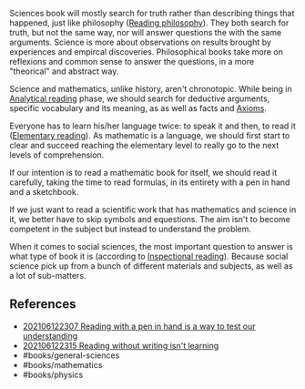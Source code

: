 Sciences book will mostly search for truth rather than describing things that happened, just like philosophy ([Reading philosophy](Reading%20philosophy.md)). They both search for truth, but not the same way, nor will answer questions the with the same arguments. Science is more about observations on results brought by experiences and empircal discoveries. Philosophical books take more on reflexions and common sense to answer the questions, in a more "theorical" and abstract way. 

Science and mathematics, unlike history, aren't chronotopic. While being in [Analytical reading](Analytical%20reading.md) phase, we should search for deductive arguments, specific vocabulary and its meaning, as as well as facts and [Axioms](Axioms.md). 

Everyone has to learn his/her language twice: to speak it and then, to read it ([Elementary reading](Elementary%20reading.md)). As mathematic is a language, we should first start to clear and succeed reaching the elementary level to really go to the next levels of comprehension. 

If our intention is to read a mathematic book for itself, we should read it carefully, taking the time to read formulas, in its entirety with a pen in hand and a sketchbook. 

If we just want to read a scientific work that has mathematics and science in it, we better have to skip symbols and equestions. The aim isn't to become competent in the subject but instead to understand the problem. 

When it comes to social sciences, the most important question to answer is what type of book it is (according to [Inspectional reading](Inspectional%20reading.md)). Because social science pick up from a bunch of different materials and subjects, as well as a lot of sub-matters. 

## References
- [202106122307 Reading with a pen in hand is a way to test our understanding](202106122307%20Reading%20with%20a%20pen%20in%20hand%20is%20a%20way%20to%20test%20our%20understanding.md)
- [202106122315 Reading without writing isn't learning](202106122315%20Reading%20without%20writing%20isn't%20learning.md)
- #books/general-sciences 
- #books/mathematics
- #books/physics 